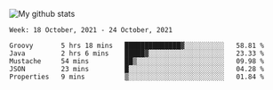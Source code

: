 ![My github stats](https://github-readme-stats.vercel.app/api?username=romvoid95&theme=gruvbox&include_all_commits=true&show_icons=true")

<!--START_SECTION:waka-->
```text
Week: 18 October, 2021 - 24 October, 2021

Groovy       5 hrs 18 mins   ██████████████▓░░░░░░░░░░   58.81 % 
Java         2 hrs 6 mins    █████▓░░░░░░░░░░░░░░░░░░░   23.33 % 
Mustache     54 mins         ██▒░░░░░░░░░░░░░░░░░░░░░░   09.98 % 
JSON         23 mins         █░░░░░░░░░░░░░░░░░░░░░░░░   04.28 % 
Properties   9 mins          ▒░░░░░░░░░░░░░░░░░░░░░░░░   01.84 % 
```
<!--END_SECTION:waka-->
